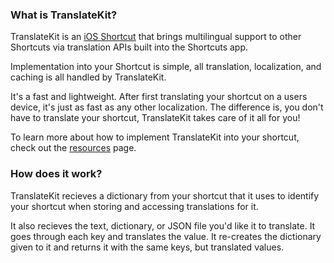 ### What is TranslateKit?

TranslateKit is an [iOS Shortcut](https://support.apple.com/guide/shortcuts/welcome/ios) that brings multilingual support to other Shortcuts via translation APIs built into the Shortcuts app.

Implementation into your Shortcut is simple, all translation, localization, and caching is all handled by TranslateKit.

It's a fast and lightweight. After first translating your shortcut on a users device, it's just as fast as any other localization. The difference is, you don't have to translate your shortcut, TranslateKit takes care of it all for you!

To learn more about how to implement TranslateKit into your shortcut, check out the [resources](resources.md) page.

### How does it work?

TranslateKit recieves a dictionary from your shortcut that it uses to identify your shortcut when storing and accessing translations for it.

It also recieves the text, dictionary, or JSON file you'd like it to translate. It goes through each key and translates the value. It re-creates the dictionary given to it and returns it with the same keys, but translated values.

